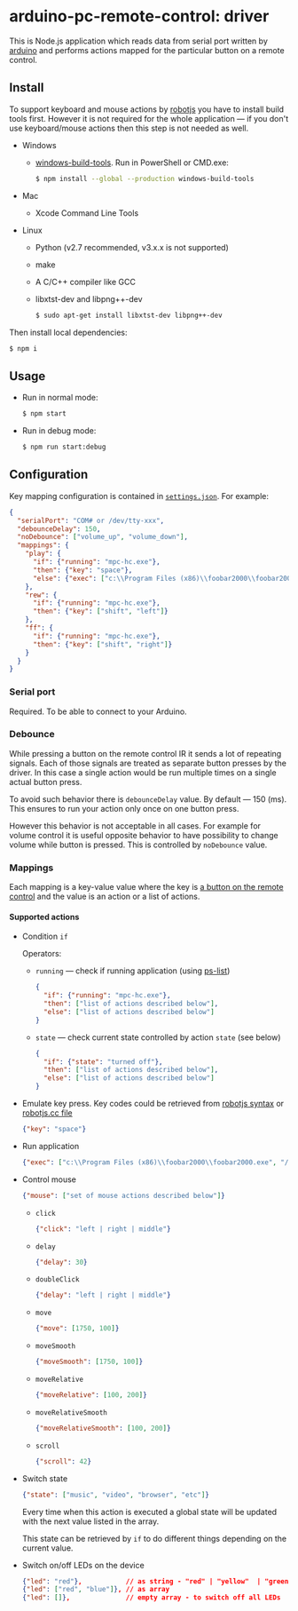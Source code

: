 # arduino-pc-remote-control: driver

This is Node.js application which reads data from serial port written by [arduino]
and performs actions mapped for the particular button on a remote control.

## Install

To support keyboard and mouse actions by [robotjs]
you have to install build tools first. However it is not required for the whole
application &mdash; if you don't use keyboard/mouse actions then this step is not needed as well.

- Windows

  - [windows-build-tools].
    Run in PowerShell or CMD.exe:

    ```bash
    $ npm install --global --production windows-build-tools
    ```

- Mac

  - Xcode Command Line Tools

- Linux

  - Python (v2.7 recommended, v3.x.x is not supported)
  - make
  - A C/C++ compiler like GCC
  - libxtst-dev and libpng++-dev

    ```bash
    $ sudo apt-get install libxtst-dev libpng++-dev
    ```

Then install local dependencies:

```bash
$ npm i
```

## Usage

- Run in normal mode:

  ```bash
  $ npm start
  ```

- Run in debug mode:

  ```bash
  $ npm run start:debug
  ```

## Configuration

Key mapping configuration is contained in [`settings.json`]. For example:

```json
{
  "serialPort": "COM# or /dev/tty-xxx",
  "debounceDelay": 150,
  "noDebounce": ["volume_up", "volume_down"],
  "mappings": {
    "play": {
      "if": {"running": "mpc-hc.exe"},
      "then": {"key": "space"},
      "else": {"exec": ["c:\\Program Files (x86)\\foobar2000\\foobar2000.exe", "/play"]}
    },
    "rew": {
      "if": {"running": "mpc-hc.exe"},
      "then": {"key": ["shift", "left"]}
    },
    "ff": {
      "if": {"running": "mpc-hc.exe"},
      "then": {"key": ["shift", "right"]}
    }
  }
}
```

### Serial port

Required. To be able to connect to your Arduino.

### Debounce

While pressing a button on the remote control IR it sends a lot of repeating signals.
Each of those signals are treated as separate button presses by the driver.
In this case a single action would be run multiple times on a single actual button press.

To avoid such behavior there is `debounceDelay` value. By default &mdash; 150 (ms).
This ensures to run your action only once on one button press.

However this behavior is not acceptable in all cases. For example for volume control it
is useful opposite behavior to have possibility to change volume while button is pressed.
This is controlled by `noDebounce` value.

### Mappings

Each mapping is a key-value value where the key is [a button on the remote control]
and the value is an action or a list of actions.

#### Supported actions

- Condition `if`

  Operators:

  - `running` &mdash; check if running application (using [ps-list])

    ```json
    {
      "if": {"running": "mpc-hc.exe"},
      "then": ["list of actions described below"],
      "else": ["list of actions described below"]
    }
    ```

  - `state` &mdash; check current state controlled by action `state` (see below)

    ```json
    {
      "if": {"state": "turned off"},
      "then": ["list of actions described below"],
      "else": ["list of actions described below"]
    }
    ```

- Emulate key press. Key codes could be retrieved from [robotjs syntax] or [robotjs.cc file]

  ```json
  {"key": "space"}
  ```

- Run application

  ```json
  {"exec": ["c:\\Program Files (x86)\\foobar2000\\foobar2000.exe", "/play"]}
  ```

- Control mouse

  ```json
  {"mouse": ["set of mouse actions described below"]}
  ```

  - `click`

    ```json
    {"click": "left | right | middle"}
    ```

  - `delay`

    ```json
    {"delay": 30}
    ```

  - `doubleClick`

    ```json
    {"delay": "left | right | middle"}
    ```

  - `move`

    ```json
    {"move": [1750, 100]}
    ```

  - `moveSmooth`

    ```json
    {"moveSmooth": [1750, 100]}
    ```

  - `moveRelative`

    ```json
    {"moveRelative": [100, 200]}
    ```

  - `moveRelativeSmooth`

    ```json
    {"moveRelativeSmooth": [100, 200]}
    ```

  - `scroll`

    ```json
    {"scroll": 42}
    ```

- Switch state

  ```json
  {"state": ["music", "video", "browser", "etc"]}
  ```

  Every time when this action is executed a global state will be updated with the next value listed in the array.

  This state can be retrieved by `if` to do different things depending on the current value.

- Switch on/off LEDs on the device

  ```json
  {"led": "red"},           // as string - "red" | "yellow"  | "green" | "blue"
  {"led": ["red", "blue"]}, // as array
  {"led": []},              // empty array - to switch off all LEDs
  ```

[arduino]: https://github.com/phts/remote-control/tree/master/firmware
[robotjs]: https://www.npmjs.com/package/robotjs
[windows-build-tools]: https://www.npmjs.com/package/windows-build-tools
[`settings.json`]: ./settings.json.example
[ps-list]: https://www.npmjs.com/package/ps-list
[robotjs syntax]: http://robotjs.io/docs/syntax#keys
[a button on the remote control]: ../firmware/libraries/yamaha-ras13/yamaha-ras13.h
[robotjs.cc file]: https://github.com/octalmage/robotjs/blob/v0.6.0/src/robotjs.cc#L289
